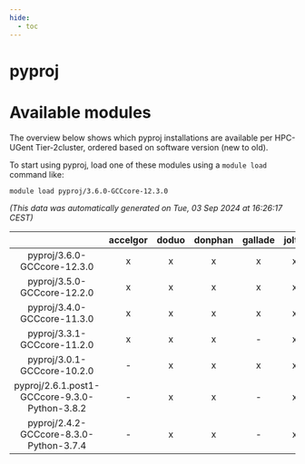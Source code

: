 ```yaml
---
hide:
  - toc
---
```


pyproj
======

# Available modules


The overview below shows which pyproj installations are available per HPC-UGent Tier-2cluster, ordered based on software version (new to old).

To start using pyproj, load one of these modules using a `module load` command like:

```shell
module load pyproj/3.6.0-GCCcore-12.3.0
```

*(This data was automatically generated on Tue, 03 Sep 2024 at 16:26:17 CEST)*  

| |accelgor|doduo|donphan|gallade|joltik|shinx|skitty|
| :---: | :---: | :---: | :---: | :---: | :---: | :---: | :---: |
|pyproj/3.6.0-GCCcore-12.3.0|x|x|x|x|x|x|x|
|pyproj/3.5.0-GCCcore-12.2.0|x|x|x|x|x|-|x|
|pyproj/3.4.0-GCCcore-11.3.0|x|x|x|x|x|-|x|
|pyproj/3.3.1-GCCcore-11.2.0|x|x|x|-|x|-|x|
|pyproj/3.0.1-GCCcore-10.2.0|-|x|x|x|x|-|x|
|pyproj/2.6.1.post1-GCCcore-9.3.0-Python-3.8.2|-|x|x|-|x|-|x|
|pyproj/2.4.2-GCCcore-8.3.0-Python-3.7.4|-|x|x|-|x|-|x|
